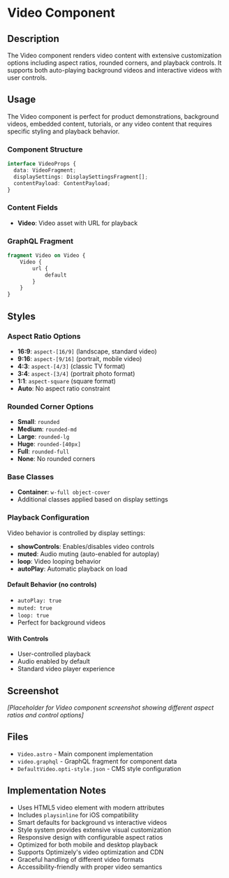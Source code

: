 # Video Component

## Description

The Video component renders video content with extensive customization options including aspect ratios, rounded corners, and playback controls. It supports both auto-playing background videos and interactive videos with user controls.

## Usage

The Video component is perfect for product demonstrations, background videos, embedded content, tutorials, or any video content that requires specific styling and playback behavior.

### Component Structure

```typescript
interface VideoProps {
  data: VideoFragment;
  displaySettings: DisplaySettingsFragment[];
  contentPayload: ContentPayload;
}
```

### Content Fields

- **Video**: Video asset with URL for playback

### GraphQL Fragment

```graphql
fragment Video on Video {
    Video {
        url {
            default
        }
    }
}
```

## Styles

### Aspect Ratio Options
- **16:9**: `aspect-[16/9]` (landscape, standard video)
- **9:16**: `aspect-[9/16]` (portrait, mobile video)
- **4:3**: `aspect-[4/3]` (classic TV format)
- **3:4**: `aspect-[3/4]` (portrait photo format)
- **1:1**: `aspect-square` (square format)
- **Auto**: No aspect ratio constraint

### Rounded Corner Options
- **Small**: `rounded`
- **Medium**: `rounded-md`
- **Large**: `rounded-lg`
- **Huge**: `rounded-[40px]`
- **Full**: `rounded-full`
- **None**: No rounded corners

### Base Classes
- **Container**: `w-full object-cover`
- Additional classes applied based on display settings

### Playback Configuration

Video behavior is controlled by display settings:
- **showControls**: Enables/disables video controls
- **muted**: Audio muting (auto-enabled for autoplay)
- **loop**: Video looping behavior
- **autoPlay**: Automatic playback on load

#### Default Behavior (no controls)
- `autoPlay: true`
- `muted: true`
- `loop: true`
- Perfect for background videos

#### With Controls
- User-controlled playback
- Audio enabled by default
- Standard video player experience

## Screenshot

*[Placeholder for Video component screenshot showing different aspect ratios and control options]*

## Files

- `Video.astro` - Main component implementation
- `video.graphql` - GraphQL fragment for component data
- `DefaultVideo.opti-style.json` - CMS style configuration

## Implementation Notes

- Uses HTML5 video element with modern attributes
- Includes `playsinline` for iOS compatibility
- Smart defaults for background vs interactive videos
- Style system provides extensive visual customization
- Responsive design with configurable aspect ratios
- Optimized for both mobile and desktop playback
- Supports Optimizely's video optimization and CDN
- Graceful handling of different video formats
- Accessibility-friendly with proper video semantics